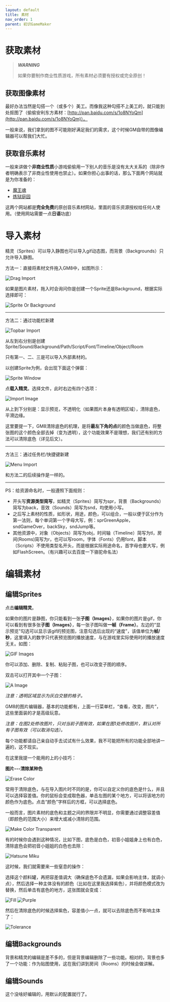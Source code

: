 ```yaml
---
layout: default
title: 素材
nav_order: 1
parent: 初识GameMaker
---
```

# 获取素材

> ***WARNING***
>
> 如果你要制作商业性质游戏，所有素材必须要有授权或完全原创！

## 获取图像素材

最好办法当然是勾搭一个（或多个）美工。而像我这种勾搭不上美工的，就只能到处抠图了（偷偷安利东方素材：[http://pan.baidu.com/s/1o8NYoQm](http://pan.baidu.com/s/1o8NYoQm)）。

一般来说，我们拿到的图不可能刚好满足我们的需求，这个时候GM自带的图像编辑器可以帮我们大忙。

## 获取音乐素材

一般来讲做个**非商业性质**小游戏偷偷用一下别人的音乐是没有太大关系的（除非作者明确表示了非商业性使用也禁止）。如果你担心出事的话，那么下面两个网站就是为你准备的：

* [魔王魂](https://maoudamashii.jokersounds.com/music_bgm.html)
* [炼狱庭园](http://www.rengoku-teien.com/)

这两个网站都是**完全免费**的原创音乐素材网站，里面的音乐资源授权给任何人使用。（使用网站需要一点**日语**功底）

# 导入素材

精灵（Sprites）可以导入静图也可以导入gif动态图，而背景（Backgrounds）只允许导入静图。

方法一：直接将素材文件拖入GM8中，如图所示：

![Drag Import](/assets/images/start/drag_import.png)

如果是图片素材，拖入时会询问你是创建一个Sprite还是Background，根据实际选择即可：

![Sprite Or Background](/assets/images/start/sprite_or_background.png)

---

方法二：通过功能栏新建

![Topbar Import](/assets/images/start/topbar_import.png)

从左到右分别是创建Sprite/Sound/Background/Path/Script/Font/Timeline/Object/Room

只有第一、二、三是可以导入外部素材的。

以创建Sprite为例，会出现下面这个弹窗：

![Sprite Window](/assets/images/start/sprite_window.png)

点**载入精灵**。选择文件，此时右边有四个选项：

![Import Image](/assets/images/start/import_image.png)

从上到下分别是：显示预览，不透明化（如果图片本身有透明区域），清除底色，平滑边缘。

这里要提一下，GM8清除底色的机理，是将**最左下角的点**的颜色当做底色，将整张图的这个颜色全部去掉（变为透明），这个功能效果不是理想，我们还有别的方法可以清除底色（详见后文）。

---

方法三：通过任务栏/快捷键新建

![Menu Import](/assets/images/start/menu_import.png)

和方法二的后续操作是一样的。

---

PS：给资源命名时，一般遵照下面规则：

* 开头写**资源类型简写**，如精灵（Sprites）简写为spr，背景（Backgrounds）简写为back，音效（Sounds）简写为snd，均使用小写。
* 之后写上素材的性质，如形状，用途，颜色，可以组合，一般以便于区分作为第一法则，每个单词第一个字母大写，例：sprGreenApple，sndGameOver，backSky，sndJump等。
* 其他资源中，对象（Objects）简写为obj，时间轴（Timeline）简写为tl，房间(Rooms)简写为r，也可以写room，字体（Fonts）仍用font，脚本（Scripts）不使用类型名开头，而是根据实际用途命名，首字母也要大写，例如FlashScreen。（有兴趣可以去百度一下骆驼命名法）

# 编辑素材

## 编辑Sprites

点击**编辑精灵**。

如果你的图片是静图，你只能看到一张**子图（Images）**，如果你的图片是gif，你可以看到有很多张**子图（Images）**，每一张子图叫做**一帧（Frame）**。左边的“显示预览”勾选可以显示该gif的预览图，注意勾选后出现的“速度”，该值单位为**帧/秒**，这里填入的数字只代表预览图的播放速度，与在游戏里实际使用时的播放速度无关。如图：

![GIF Images](/assets/images/start/gif_images.png)

你可以添加、删除、复制、粘贴子图，也可以改变子图的顺序。

双击可以打开其中一个子图：

![A Image](/assets/images/start/a_image.png)

*注意：透明区域显示为灰白交替的格子。*

GM8的图片编辑器，基本的功能都有，上面一行菜单栏，“查看，改变，图片”，这些里面装的才是高级玩意。

*注意：在图2处修改图片，只对当前子图有效，如果在图1处修改图片，默认对所有子图有效（可以取消勾选）。*

每个功能都请自己亲自动手去试试有什么效果，我不可能把所有的功能全部地讲一遍的，这不现实。

在这里我提一个能用的上的小技巧：

**图片---清除某种色**

![Erase Color](/assets/images/start/erase_color.png)

常用于清除底色，与在导入图片时不同的是，你可以自定义你的底色是什么，并且可以选择容差值。你的鼠标会变成取色器，单击左图的某个地方，可以将该地方的颜色作为底色。点击“颜色”字样后的方框，可以选择底色。

一般而言，图片素材的底色和主题之间的界限并不明显，你需要通过调整容差值（即颜色的范围大小）来增大或减小清除的范围。

![Make Color Transparent](/assets/images/start/make_color_transparent.png)

有的时候你会遇到这种情况，比如下图，底色是白色，初音小姐姐身上也有白色，清除底色会把初音小姐姐的白色也去除：

![Hatsune Miku](/assets/images/start/hatsune_miku.png)

这时候，我们就需要来一些窒息的操作：

选择这个颜料罐，再把容差值调大（确保底色不会遗漏，如果会影响主体，就调小点），然后选择一种主体没有的颜色（比如在这里我选择紫色），并将颜色模式改为替换，然后单击有底色的地方，这张图就会变成：

![Fill](/assets/images/start/fill.png) ![Purple](/assets/images/start/purple.png)

然后在清除底色的时候选择紫色，容差值小一点，就可以去除底色而不影响主体了：

![Tolerance](/assets/images/start/tolerance.png)

## 编辑Backgrounds

背景和精灵的编辑是差不多的，但是背景编辑删除了一些功能。相对的，背景也多了一个功能：作为贴图使用，这在我们讲到房间（Rooms）的时候会做讲解。

## 编辑Sounds

这个没啥好编辑的，用默认的配置就行了。
